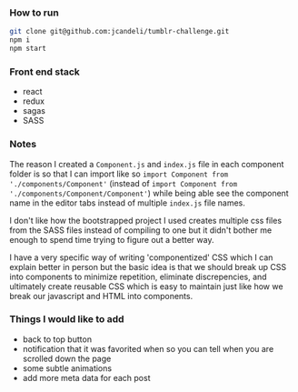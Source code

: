 ### How to run
```bash
git clone git@github.com:jcandeli/tumblr-challenge.git
npm i
npm start
```

### Front end stack
* react
* redux
* sagas
* SASS

### Notes
The reason I created a `Component.js` and `index.js` file in each component folder is so that I can import like so
`import Component from './components/Component'` (instead of `import Component from './components/Component/Component'`)
while being able see the component name in the editor tabs instead of multiple `index.js` file names.

I don't like how the bootstrapped project I used creates multiple css files from the SASS files instead of compiling to one but it didn't bother me enough to spend time trying to figure out a better way.

I have a very specific way of writing 'componentized' CSS which I can explain better in person but the basic idea is that we should break up CSS into components to minimize repetition, eliminate discrepencies, and ultimately create reusable CSS which is easy to maintain just like how we break our javascript and HTML into components.

 
 ### Things I would like to add 
 * back to top button
 * notification that it was favorited when so you can tell when you are scrolled down the page
 * some subtle animations
 * add more meta data for each post